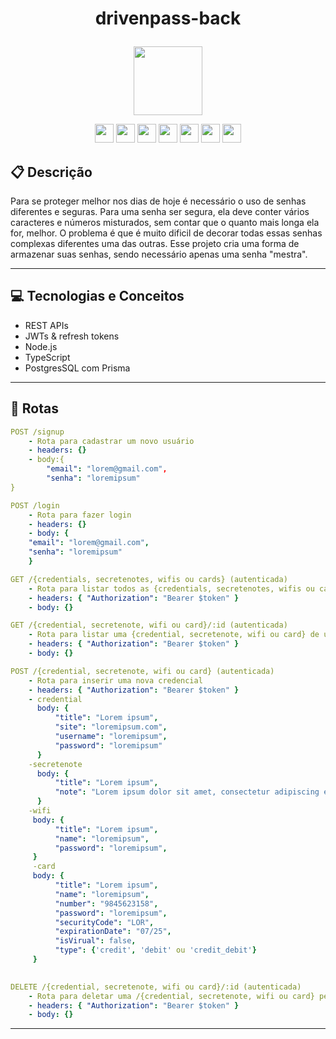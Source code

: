 # <p align = "center"> drivenpass-back </p>

<p align="center">
   <img src="https://notion-emojis.s3-us-west-2.amazonaws.com/prod/svg-twitter/1f512.svg" width="110"/>
</p>

<div align="center">
  <img src="https://img.shields.io/badge/Heroku-430098?style=for-the-badge&logo=heroku&logoColor=white" height="30px"/>
  <img src="https://img.shields.io/badge/PostgreSQL-316192?style=for-the-badge&logo=postgresql&logoColor=white" height="30px"/>
  <img src="https://img.shields.io/badge/TypeScript-007ACC?style=for-the-badge&logo=typescript&logoColor=white" height="30px"/>
  <img src="https://img.shields.io/badge/Prisma-3982CE?style=for-the-badge&logo=Prisma&logoColor=white" height="30px"/>
  <img src="https://img.shields.io/badge/Node.js-43853D?style=for-the-badge&logo=node.js&logoColor=white" height="30px"/>  
  <img src="https://img.shields.io/badge/Express.js-404D59?style=for-the-badge&logo=express.js&logoColor=white" height="30px"/>
  <img src="https://img.shields.io/badge/JWT-323330?style=for-the-badge&logo=json-web-tokens&logoColor=pink" height="30px"/>
</div>


##  :clipboard: Descrição

Para se proteger melhor nos dias de hoje é necessário o uso de senhas diferentes e seguras. Para uma senha ser segura, ela deve conter vários caracteres e números misturados, sem contar que o quanto mais longa ela for, melhor. O problema é que é muito dificil de decorar todas essas senhas complexas diferentes uma das outras. Esse projeto cria uma forma de armazenar suas senhas, sendo necessário apenas uma senha "mestra".

***

## :computer:	 Tecnologias e Conceitos

- REST APIs
- JWTs & refresh tokens
- Node.js
- TypeScript
- PostgresSQL com Prisma

***

## :rocket: Rotas

```yml
POST /signup
    - Rota para cadastrar um novo usuário
    - headers: {}
    - body:{        
        "email": "lorem@gmail.com",
        "senha": "loremipsum"
}
```
    
```yml 
POST /login
    - Rota para fazer login
    - headers: {}
    - body: {
    "email": "lorem@gmail.com",
    "senha": "loremipsum"
    }
```
    
```yml 
GET /{credentials, secretenotes, wifis ou cards} (autenticada)
    - Rota para listar todos as {credentials, secretenotes, wifis ou cards} de um usuários
    - headers: { "Authorization": "Bearer $token" }
    - body: {}
```

```yml
GET /{credential, secretenote, wifi ou card}/:id (autenticada)
    - Rota para listar uma {credential, secretenote, wifi ou card} de um usuário pelo id
    - headers: { "Authorization": "Bearer $token" }
    - body: {}
``` 

```yml
POST /{credential, secretenote, wifi ou card} (autenticada)
    - Rota para inserir uma nova credencial
    - headers: { "Authorization": "Bearer $token" }
    - credential
      body: {
          "title": "Lorem ipsum",
          "site": "loremipsum.com",
          "username": "loremipsum",
          "password": "loremipsum"
      }
    -secretenote
      body: {
          "title": "Lorem ipsum",
          "note": "Lorem ipsum dolor sit amet, consectetur adipiscing elit. Nulla urna massa, mollis id facilisis ut, tristique convallis dolor.",
      }
    -wifi
     body: {
          "title": "Lorem ipsum",
          "name": "loremipsum",
          "password": "loremipsum",
     }
     -card
     body: {
          "title": "Lorem ipsum",
          "name": "loremipsum",
          "number": "9845623158",
          "password": "loremipsum",
          "securityCode": "LOR",
          "expirationDate": "07/25",
          "isVirual": false,
          "type": {'credit', 'debit' ou 'credit_debit'}
     }
     
```
 
```yml
DELETE /{credential, secretenote, wifi ou card}/:id (autenticada)
    - Rota para deletar uma /{credential, secretenote, wifi ou card} pelo id
    - headers: { "Authorization": "Bearer $token" }
    - body: {}
```
***

